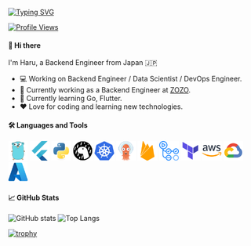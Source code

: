 [![Typing SVG](https://readme-typing-svg.demolab.com?font=Fira+Code&pause=1000&color=15F739&random=false&width=435&lines=Hello+world!;Welcome+to+harusys+profile)](https://git.io/typing-svg)

[![Profile Views](https://komarev.com/ghpvc/?username=harusys&color=blue&style=flat)](https://github.com/harusys/harusys/)

#### 👋 Hi there

I'm Haru, a Backend Engineer from Japan 🇯🇵

- 💻 Working on Backend Engineer / Data Scientist / DevOps Engineer.
- 🔭 Currently working as a Backend Engineer at [ZOZO](https://corp.zozo.com/en/).
- 🌱 Currently learning Go, Flutter.
- ❤️ Love for coding and learning new technologies.

#### 🛠️ Languages and Tools

<p>
  <img src="https://raw.githubusercontent.com/devicons/devicon/master/icons/go/go-original.svg" alt="go" width="40" height="40"/>
  <img src="https://raw.githubusercontent.com/devicons/devicon/master/icons/flutter/flutter-original.svg" alt="flutter" width="40" height="40"/>
  <img src="https://raw.githubusercontent.com/devicons/devicon/master/icons/python/python-original.svg" alt="python" width="40" height="40"/>
  <img src="https://raw.githubusercontent.com/devicons/devicon/master/icons/denojs/denojs-original.svg" alt="python" width="40" height="40"/>
  <img src="https://raw.githubusercontent.com/devicons/devicon/master/icons/kubernetes/kubernetes-original.svg" alt="kubernetes" width="40" height="40"/>
  <img src="https://raw.githubusercontent.com/devicons/devicon/master/icons/argocd/argocd-original.svg" alt="argocd" width="40" height="40"/>
  <img src="https://raw.githubusercontent.com/devicons/devicon/master/icons/firebase/firebase-plain.svg" alt="firebase" width="40" height="40"/>
  <img src="https://raw.githubusercontent.com/devicons/devicon/master/icons/githubactions/githubactions-original.svg" alt="firebase" width="40" height="40"/>
  <img src="https://raw.githubusercontent.com/devicons/devicon/master/icons/terraform/terraform-original.svg" alt="firebase" width="40" height="40"/>
  <img src="https://raw.githubusercontent.com/devicons/devicon/master/icons/amazonwebservices/amazonwebservices-original-wordmark.svg" alt="aws" width="40" height="40"/>
  <img src="https://raw.githubusercontent.com/devicons/devicon/master/icons/googlecloud/googlecloud-original.svg" alt="google-cloud" width="40" height="40"/>
  <img src="https://raw.githubusercontent.com/devicons/devicon/master/icons/azure/azure-original.svg" alt="azure" width="40" height="40"/>
</p>

</details>

#### 📈 GitHub Stats

<p align="left">
  <img alt="GitHub stats" height="125px" src="https://github-readme-stats.vercel.app/api?username=harusys&show_icons=true&count_private=true&theme=tokyonight" />
  <img alt="Top Langs" height="125px" src="https://github-readme-stats.vercel.app/api/top-langs/?username=harusys&show_icons=true&count_private=true&theme=tokyonight&layout=compact" />
</p>

[![trophy](https://github-profile-trophy.vercel.app/?username=harusys&theme=onedark&row=1&no-frame=true)](https://github.com/ryo-ma/github-profile-trophy)
